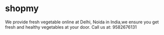 # shopmy
We provide fresh vegetable online at Delhi, Noida in India,we ensure you get fresh and healthy vegetables at your door. Call us at: 9582676131
